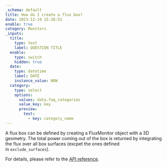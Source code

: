 ```yaml
---
_schema: default
title: How do I create a flux box?
date: 2023-12-19 15:28:53
enable: true
category: Monitors
_inputs:
  title:
    type: text
    label: QUESTION TITLE
  enable:
    type: switch
    hidden: true
  date:
    type: datetime
    label: DATE
    instance_value: NOW
  category:
    type: select
    options:
      values: data.faq_categories
      value_key: key
      preview:
        text:
          - key: category_name
---
```

A flux box can be defined by creating a FluxMonitor object with a 3D geometry. The total power coming out of the box is returned by integrating the flux over all box surfaces (excpet the ones defined in&nbsp;`exclude_surfaces`).&nbsp;

For details, please refer to the [API reference](https://docs.flexcompute.com/projects/tidy3d/en/stable/_autosummary/tidy3d.FluxMonitor.html).